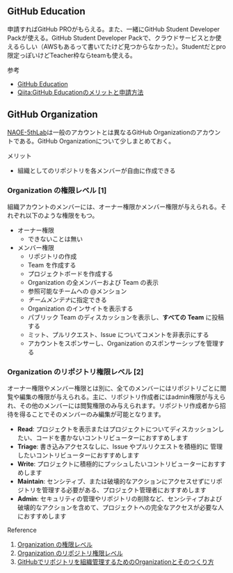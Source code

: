 ## GitHub Education

申請すればGitHub PROがもらえる。また、一緒にGitHub Student Developer Packが使える。GitHub Student Developer Packで、クラウドサービスとか使えるらしい（AWSもあるって書いてたけど見つからなかった）。Studentだとpro限定っぽいけどTeacher枠ならteamも使える。

参考

- [GitHub Education](https://education.github.com/)
- [Qiita:GitHub Educationのメリットと申請方法](https://qiita.com/Kobayashi2019/items/5adb9bde57691a770419)





## GitHub Organization

[NAOE-5thLab](https://github.com/NAOE-5thLab)は一般のアカウントとは異なるGitHub Organizationのアカウントである。GitHub Organizationについて少しまとめておく。

メリット

- 組織としてのリポジトリを各メンバーが自由に作成できる

### Organization の権限レベル [1]

組織アカウントのメンバーには、オーナー権限かメンバー権限が与えられる。それぞれ以下のような権限をもつ。

- オーナー権限
  - できないことは無い
- メンバー権限
  - リポジトリの作成
  - Team を作成する
  - プロジェクトボードを作成する
  - Organization の全メンバーおよび Team の表示
  - 参照可能なチームへの @メンション
  - *チームメンテナ*に指定できる
  - Organization のインサイトを表示する
  - パブリック Team のディスカッションを表示し、**すべての Team** に投稿する
  - ミット、プルリクエスト、Issue についてコメントを非表示にする
  - アカウントをスポンサーし、Organization のスポンサーシップを管理する

### Organization のリポジトリ権限レベル [2]

オーナー権限やメンバー権限とは別に、全てのメンバーにはリポジトリごとに閲覧や編集の権限が与えられる。主に、リポジトリ作成者にはadmin権限が与えられ、その他のメンバーには閲覧権限のみ与えられます。リポジトリ作成者から招待を得ることでそのメンバーのみ編集が可能となります。

- **Read**: プロジェクトを表示またはプロジェクトについてディスカッションしたい、コードを書かないコントリビューターにおすすめします
- **Triage**: 書き込みアクセスなしに、Issue やプルリクエストを積極的に 管理したいコントリビューターにおすすめします
- **Write**: プロジェクトに積極的にプッシュしたいコントリビューターにおすすめします
- **Maintain**: センシティブ、または破壊的なアクションにアクセスせずにリポジトリを管理する必要がある、プロジェクト管理者におすすめします
- **Admin**: セキュリティの管理やリポジトリの削除など、センシティブおよび破壊的なアクションを含めて、プロジェクトへの完全なアクセスが必要な人におすすめします

Reference

1. [Organization の権限レベル](https://docs.github.com/ja/organizations/managing-peoples-access-to-your-organization-with-roles/permission-levels-for-an-organization)
2. [Organization のリポジトリ権限レベル](https://docs.github.com/ja/organizations/managing-access-to-your-organizations-repositories/repository-permission-levels-for-an-organization)
3. [GitHubでリポジトリを組織管理するためのOrganizationとそのつくり方](https://tonari-it.com/github-organization/)



